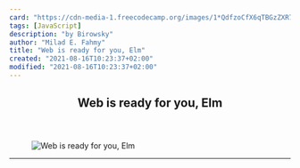 ```yaml
---
card: "https://cdn-media-1.freecodecamp.org/images/1*QdfzoCfX6qTBGzZXR7AdnQ.jpeg"
tags: [JavaScript]
description: "by Birowsky"
author: "Milad E. Fahmy"
title: "Web is ready for you, Elm"
created: "2021-08-16T10:23:37+02:00"
modified: "2021-08-16T10:23:37+02:00"
---
```

<div class="site-wrapper">
<main id="site-main" class="site-main outer">
<div class="inner">
<article class="post-full post tag-javascript tag-progressive-web-app tag-elm tag-web-development tag-productivity ">
<header class="post-full-header">
<h1 class="post-full-title">Web is ready for you, Elm</h1>
</header>
<figure class="post-full-image">
<picture>
<source media="(max-width: 700px)" sizes="1px" srcset="data:image/gif;base64,R0lGODlhAQABAIAAAAAAAP///yH5BAEAAAAALAAAAAABAAEAAAIBRAA7 1w">
<source media="(min-width: 701px)" sizes="(max-width: 800px) 400px,
(max-width: 1170px) 700px,
1400px" srcset="https://cdn-media-1.freecodecamp.org/images/1*QdfzoCfX6qTBGzZXR7AdnQ.jpeg 300w,
https://cdn-media-1.freecodecamp.org/images/1*QdfzoCfX6qTBGzZXR7AdnQ.jpeg 600w,
https://cdn-media-1.freecodecamp.org/images/1*QdfzoCfX6qTBGzZXR7AdnQ.jpeg 1000w,
https://cdn-media-1.freecodecamp.org/images/1*QdfzoCfX6qTBGzZXR7AdnQ.jpeg 2000w">
<img onerror="this.style.display='none'" src="https://cdn-media-1.freecodecamp.org/images/1*QdfzoCfX6qTBGzZXR7AdnQ.jpeg" alt="Web is ready for you, Elm">
</picture>
</figure>
<section class="post-full-content">
<div class="post-content medium-migrated-article">
</div>
<hr>
</section>
</article>
</div>
</main>
</div>
<!-- Google Tag Manager (noscript) -->
<!-- End Google Tag Manager (noscript) -->
